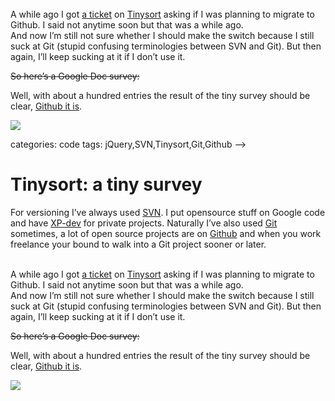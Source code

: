 <!--
  id: 1030
  date: 2012-07-03T07:46:41
  modified: 2012-08-24T08:24:18
  slug: tinysort-a-tiny-survey
  type: post
  excerpt: <p>Help me decide whether to move Tinysort to Github&#8230; or not&#8230;</p> 
  content: <p>For versioning I&#8217;ve always used <a href="http://subversion.tigris.org/">SVN</a>. I put opensource stuff on Google code and have <a href="http://xp-dev.com/">XP-dev</a> for private projects. Naturally I&#8217;ve also used <a href="http://git-scm.com/">Git</a> sometimes, a lot of open source projects are on <a href="https://github.com/">Github</a> and when you work freelance your bound to walk into a Git project sooner or later.</p> <p><!--more--><br /> A while ago I got <a href="https://code.google.com/p/tinysort/issues/detail?id=28&amp;can=1">a ticket</a> on <a href="http://tinysort.ronvalstar.nl/">Tinysort</a> asking if I was planning to migrate to Github. I said not anytime soon but that was a while ago.<br /> And now I&#8217;m still not sure whether I should make the switch because I still suck at Git (stupid confusing terminologies between SVN and Git). But then again, I&#8217;ll keep sucking at it if I don&#8217;t use it.</p> <p><del datetime="2012-08-24T07:05:36+00:00">So here&#8217;s a Google Doc survey:</del></p> <p>Well, with about a hundred entries the result of the tiny survey should be clear, <a href="https://github.com/Sjeiti/TinySort" title="TinySort on Github" target="_blank">Github it is</a>.</p> <p><img src="https://docs.google.com/spreadsheet/oimg?key=0AgLsBMvUgAW8dEZHY0hFTXJ6Q1ZFUzZVcVpmM0t4V3c&#038;oid=3&#038;zx=sriyr9l0vt49" /></p> <p><!--iframe src="https://docs.google.com/spreadsheet/embeddedform?formkey=dEZHY0hFTXJ6Q1ZFUzZVcVpmM0t4V3c6MQ" width="100%" height="480px" frameborder="0" marginheight="0" marginwidth="0">Bezig met laden...</iframe--></p> 
  categories: code
  tags: jQuery,SVN,Tinysort,Git,Github
-->

# Tinysort: a tiny survey

<p>For versioning I&#8217;ve always used <a href="http://subversion.tigris.org/">SVN</a>. I put opensource stuff on Google code and have <a href="http://xp-dev.com/">XP-dev</a> for private projects. Naturally I&#8217;ve also used <a href="http://git-scm.com/">Git</a> sometimes, a lot of open source projects are on <a href="https://github.com/">Github</a> and when you work freelance your bound to walk into a Git project sooner or later.</p>
<p><!--more--><br />
A while ago I got <a href="https://code.google.com/p/tinysort/issues/detail?id=28&amp;can=1">a ticket</a> on <a href="http://tinysort.ronvalstar.nl/">Tinysort</a> asking if I was planning to migrate to Github. I said not anytime soon but that was a while ago.<br />
And now I&#8217;m still not sure whether I should make the switch because I still suck at Git (stupid confusing terminologies between SVN and Git). But then again, I&#8217;ll keep sucking at it if I don&#8217;t use it.</p>
<p><del datetime="2012-08-24T07:05:36+00:00">So here&#8217;s a Google Doc survey:</del></p>
<p>Well, with about a hundred entries the result of the tiny survey should be clear, <a href="https://github.com/Sjeiti/TinySort" title="TinySort on Github" target="_blank">Github it is</a>.</p>
<p><img src="https://docs.google.com/spreadsheet/oimg?key=0AgLsBMvUgAW8dEZHY0hFTXJ6Q1ZFUzZVcVpmM0t4V3c&#038;oid=3&#038;zx=sriyr9l0vt49" /></p>
<p><!--iframe src="https://docs.google.com/spreadsheet/embeddedform?formkey=dEZHY0hFTXJ6Q1ZFUzZVcVpmM0t4V3c6MQ" width="100%" height="480px" frameborder="0" marginheight="0" marginwidth="0">Bezig met laden...</iframe--></p>

